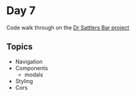 # Day 7

Code walk through on the [Dr Sattlers Bar project](https://github.com/haramoz/dr-sattlers-bar)

## Topics

- Navigation
- Components
    - modals
- Styling
- Cors
